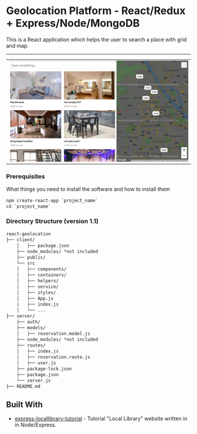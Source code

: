 # Geolocation Platform - React/Redux + Express/Node/MongoDB

This is a React application which helps the user to search a place with grid and map.

---
<table>
  <tr>
    <td><img src="./client/assets/demo.jpg" width="100%"></td>
  <tr>
</table>

### Prerequisites

What things you need to install the software and how to install them

```
npm create-react-app `project_name`
cd `project_name`
```

### Directory Structure (version 1.1)

```
react-geolocation
├── client/
    │   ├── package.json
    ├── node_modules/ *not included
    ├── public/
    └── src
    │   ├── components/
    │   ├── containers/
    │   ├── helpers/
    │   ├── service/
    │   ├── styles/
    │   ├── App.js
    |   ├── index.js
    |   └── ...
├── server/
    ├── auth/
    ├── models/
    │   ├── reservation.model.js
    ├── node_modules/ *not included
    ├── routes/
    │   ├── index.js
    │   ├── reservation.route.js
    │   ├── user.js
    ├── package-lock.json
    ├── package.json
    └── server.js
├── README.md
```

## Built With

* [express-locallibrary-tutorial](https://github.com/mdn/express-locallibrary-tutorial) - Tutorial "Local Library" website written in in Node/Express.